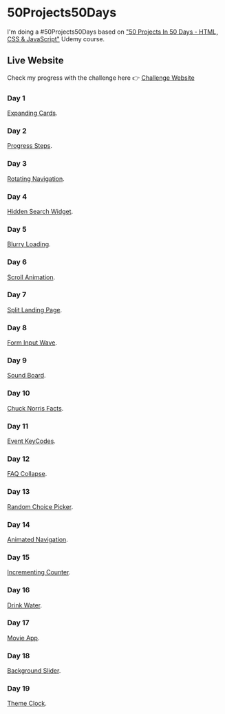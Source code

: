 # 50Projects50Days

I'm doing a #50Projects50Days based on ["50 Projects In 50 Days - HTML, CSS & JavaScript"](https://www.udemy.com/course/50-projects-50-days/) Udemy course.

## Live Website

Check my progress with the challenge here 👉 [Challenge Website](https://eligarlo-50projects50days.netlify.app/)

### Day 1

[Expanding Cards](https://github.com/eligarlo/50Projects50Days/tree/master/Day-1-expanding-cards).

### Day 2

[Progress Steps](https://github.com/eligarlo/50Projects50Days/tree/master/Day-2-progress-steps).

### Day 3

[Rotating Navigation](https://github.com/eligarlo/50Projects50Days/tree/master/Day-3-rotating-navigation).

### Day 4

[Hidden Search Widget](https://github.com/eligarlo/50Projects50Days/tree/master/Day-4-hidden-search-widget).

### Day 5

[Blurry Loading](https://github.com/eligarlo/50Projects50Days/tree/master/Day-5-blurry-loading).

### Day 6

[Scroll Animation](https://github.com/eligarlo/50Projects50Days/tree/master/Day-6-scroll-animation).

### Day 7

[Split Landing Page](https://github.com/eligarlo/50Projects50Days/tree/master/Day-7-split-landing-page).

### Day 8

[Form Input Wave](https://github.com/eligarlo/50Projects50Days/tree/master/Day-8-form-input-wave).

### Day 9

[Sound Board](https://github.com/eligarlo/50Projects50Days/tree/master/Day-9-sound-board).

### Day 10

[Chuck Norris Facts](https://github.com/eligarlo/50Projects50Days/tree/master/Day-10-chuck-norris-facts).

### Day 11

[Event KeyCodes](https://github.com/eligarlo/50Projects50Days/tree/master/Day-11-event-keycodes).

### Day 12

[FAQ Collapse](https://github.com/eligarlo/50Projects50Days/tree/master/Day-12-faq-collapse).

### Day 13

[Random Choice Picker](https://github.com/eligarlo/50Projects50Days/tree/master/Day-13-random-choice-picker).

### Day 14

[Animated Navigation](https://github.com/eligarlo/50Projects50Days/tree/master/Day-14-animated-navigation).

### Day 15

[Incrementing Counter](https://github.com/eligarlo/50Projects50Days/tree/master/Day-15-incrementing-counter).

### Day 16

[Drink Water](https://github.com/eligarlo/50Projects50Days/tree/master/Day-16-drink-water).

### Day 17

[Movie App](https://github.com/eligarlo/50Projects50Days/tree/master/Day-17-movie-app).

### Day 18

[Background Slider](https://github.com/eligarlo/50Projects50Days/tree/master/Day-18-background-slider).

### Day 19

[Theme Clock](https://github.com/eligarlo/50Projects50Days/tree/master/Day-19-theme-clock).
